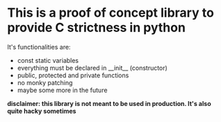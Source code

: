 # This is a proof of concept library to provide C strictness in python

It's functionalities are:

- const static variables
- everything must be declared in \_\_init\_\_ (constructor)
- public, protected and private functions
- no monky patching
- maybe some more in the future

**disclaimer: this library is not meant to be used in production. It's also quite hacky sometimes**
